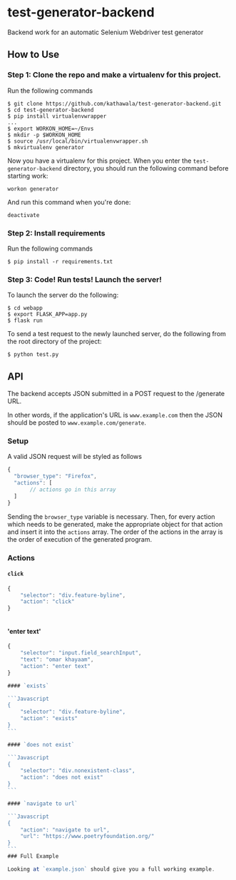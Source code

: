 # test-generator-backend
Backend work for an automatic Selenium Webdriver test generator

## How to Use

### Step 1: Clone the repo and make a virtualenv for this project.

Run the following commands

```
$ git clone https://github.com/kathawala/test-generator-backend.git
$ cd test-generator-backend
$ pip install virtualenvwrapper
...
$ export WORKON_HOME=~/Envs
$ mkdir -p $WORKON_HOME
$ source /usr/local/bin/virtualenvwrapper.sh
$ mkvirtualenv generator
```

Now you have a virtualenv for this project.
When you enter the `test-generator-backend` directory,
you should run the following command before starting work:

```
workon generator
```

And run this command when you're done:

```
deactivate
```

### Step 2: Install requirements

Run the following commands

```
$ pip install -r requirements.txt
```

### Step 3: Code! Run tests! Launch the server!

To launch the server do the following:

```
$ cd webapp
$ export FLASK_APP=app.py
$ flask run
```

To send a test request to the newly launched server, do the following from the root directory of the project:

```
$ python test.py
```

## API

The backend accepts JSON submitted in a POST request to the /generate URL.

In other words, if the application's URL is `www.example.com` then the JSON
should be posted to `www.example.com/generate`.

### Setup

A valid JSON request will be styled as follows

```Javascript
{
  "browser_type": "Firefox",
  "actions": [
  	   // actions go in this array
  ]
}
```

Sending the `browser_type` variable is necessary. Then, for every action
which needs to be generated, make the appropriate object for that action
and insert it into the `actions` array. The order of the actions in the array is the order
of execution of the generated program.

### Actions

#### `click`

```Javascript
{
    "selector": "div.feature-byline",
    "action": "click"
}
 
```

#### 'enter text'

````Javascript
{
    "selector": "input.field_searchInput",
    "text": "omar khayaam",
    "action": "enter text"
}

#### `exists`

```Javascript
{
    "selector": "div.feature-byline",
    "action": "exists"
}
```

#### `does not exist`

```Javascript
{
    "selector": "div.nonexistent-class",
    "action": "does not exist"
}
```

#### `navigate to url`

```Javascript
{
    "action": "navigate to url",
    "url": "https://www.poetryfoundation.org/"
}
```
### Full Example

Looking at `example.json` should give you a full working example.